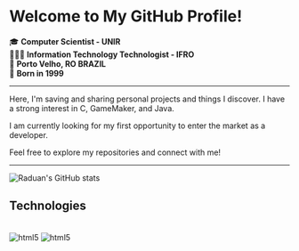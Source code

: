# Welcome to My GitHub Profile!

🎓 **Computer Scientist - UNIR**  
👨🏻‍💻 **Information Technology Technologist - IFRO**  
📍 **Porto Velho, RO BRAZIL**  
📅 **Born in 1999**

---

Here, I'm saving and sharing personal projects and things I discover. I have a strong interest in C, GameMaker, and Java.

I am currently looking for my first opportunity to enter the market as a developer.

Feel free to explore my repositories and connect with me!

---

![Raduan's GitHub stats](https://github-readme-stats.vercel.app/api?username=DevRaduan&show_icons=true&theme=radical)

## Technologies

<div style="display: inline_block"><br/>
  <img align="center" alt="html5" src="https://img.shields.io/badge/C-00599C?style=for-the-badge&logo=c&logoColor=white"/>

  <img align="center" alt="html5" src="[https://img.shields.io/badge/C-00599C?style=for-the-badge&logo=c&logoColor=white](https://img.shields.io/badge/LinkedIn-0077B5?style=for-the-badge&logo=linkedin&logoColor=white)"/>
</div>
